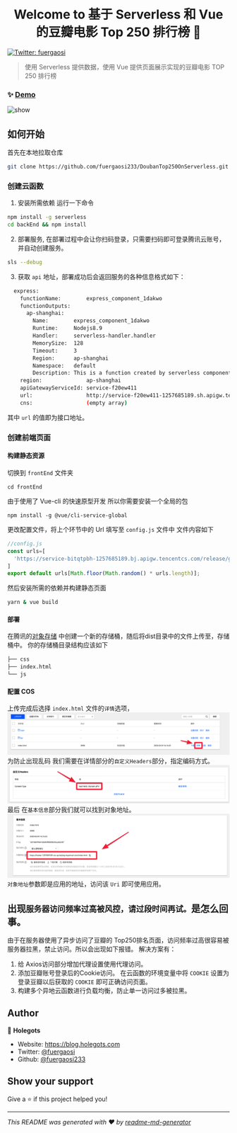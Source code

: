 <h1 align="center">Welcome to 基于 Serverless 和 Vue 的豆瓣电影 Top 250 排行榜 👋</h1>
<p>
  <a href="https://twitter.com/fuergaosi" target="_blank">
    <img alt="Twitter: fuergaosi" src="https://img.shields.io/twitter/follow/fuergaosi.svg?style=social" />
  </a>
</p>

> 使用 Serverless 提供数据，使用 Vue 提供页面展示实现的豆瓣电影 TOP 250 排行榜

### ✨ [Demo](https://demo-1257685189.cos.ap-beijing.myqcloud.com/index.html)
![show](./static/show.gif)
## 如何开始
首先在本地拉取仓库
```sh
git clone https://github.com/fuergaosi233/DoubanTop250OnServerless.git
```
### 创建云函数
1. 安装所需依赖 运行一下命令
```sh
npm install -g serverless
cd backEnd && npm install
```
2. 部署服务, 在部署过程中会让你扫码登录，只需要扫码即可登录腾讯云账号，并自动创建服务。
```sh
sls --debug
```
3. 获取 `api` 地址，部署成功后会返回服务的各种信息格式如下：
```sh
  express: 
    functionName:        express_component_1dakwo
    functionOutputs: 
      ap-shanghai: 
        Name:        express_component_1dakwo
        Runtime:     Nodejs8.9
        Handler:     serverless-handler.handler
        MemorySize:  128
        Timeout:     3
        Region:      ap-shanghai
        Namespace:   default
        Description: This is a function created by serverless component
    region:              ap-shanghai
    apiGatewayServiceId: service-f20ew411
    url:                 http://service-f20ew411-1257685189.sh.apigw.tencentcs.com/release/
    cns:                 (empty array)
```
其中 `url` 的值即为接口地址。
### 创建前端页面
#### 构建静态资源
切换到 `frontEnd` 文件夹
```
cd frontEnd
```
由于使用了 Vue-cli 的快速原型开发 所以你需要安装一个全局的包
```
npm install -g @vue/cli-service-global
```
更改配置文件，将上个环节中的 Url 填写至 `config.js` 文件中 文件内容如下
```js
//config.js
const urls=[
  'https://service-bitqtpbh-1257685189.bj.apigw.tencentcs.com/release/getDouban', //此为你的 api 调用接口
]
export default urls[Math.floor(Math.random() * urls.length)];
```
然后安装所需的依赖并构建静态页面
```sh
yarn & vue build
```
#### 部署
在腾讯的[对象存储](https://console.cloud.tencent.com/cos5) 中创建一个新的存储桶，随后将dist目录中的文件上传至，存储桶中。
你的存储桶目录结构应该如下
```sh
├── css
├── index.html
└── js
```
#### 配置 COS
上传完成后选择 `index.html` 文件的`详情`选项，
![setting](./static/indexSetting.png)
为防止出现乱码 我们需要在详情部分的`自定义Headers`部分，指定编码方式。
![coding](./static/encoding.png)
最后 在`基本信息`部分我们就可以找到对象地址。
![end](./static/end.png)
`对象地址`参数即是应用的地址，访问该 `Uri` 即可使用应用。

## 出现`服务器访问频率过高被风控，请过段时间再试。`是怎么回事。
由于在服务器使用了异步访问了豆瓣的 Top250排名页面，访问频率过高很容易被服务器拉黑，禁止访问。所以会出现如下报错。
解决方案有：
1. 给 Axios访问部分增加代理设置使用代理访问。
2. 添加豆瓣账号登录后的Cookie访问。 在云函数的环境变量中将 `COOKIE` 设置为登录豆瓣以后获取的 `COOKIE` 即可正确访问页面。
3. 构建多个异地云函数进行负载均衡，防止单一访问过多被拉黑。

## Author

👤 **Holegots**

* Website: https://blog.holegots.com
* Twitter: [@fuergaosi](https://twitter.com/fuergaosi)
* Github: [@fuergaosi233](https://github.com/fuergaosi233)

## Show your support

Give a ⭐️ if this project helped you!

***
_This README was generated with ❤️ by [readme-md-generator](https://github.com/kefranabg/readme-md-generator)_